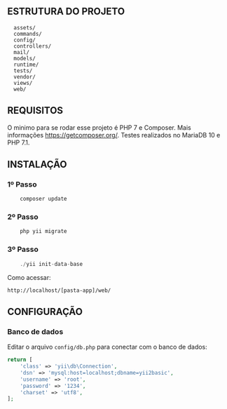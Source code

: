 ESTRUTURA DO PROJETO
-------------------

      assets/             
      commands/           
      config/             
      controllers/        
      mail/               
      models/             
      runtime/            
      tests/              
      vendor/             
      views/              
      web/                



REQUISITOS
------------

O minimo para se rodar esse projeto é PHP 7 e Composer. Mais informações https://getcomposer.org/.
Testes realizados no MariaDB 10 e PHP 7.1.


INSTALAÇÃO
------------

### 1º Passo

```php
    composer update
```

### 2º Passo

```php
    php yii migrate
```
### 3º Passo
```php
    ./yii init-data-base
```

Como acessar:

~~~
http://localhost/[pasta-app]/web/
~~~


CONFIGURAÇÃO
-------------

### Banco de dados

Editar o arquivo `config/db.php` para conectar com o banco de dados:

```php
return [
    'class' => 'yii\db\Connection',
    'dsn' => 'mysql:host=localhost;dbname=yii2basic',
    'username' => 'root',
    'password' => '1234',
    'charset' => 'utf8',
];
```
